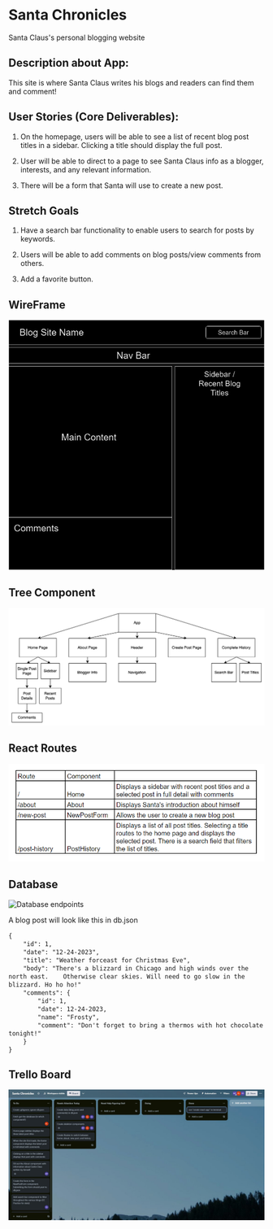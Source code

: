 # Santa Chronicles

Santa Claus's personal blogging website

## Description about App:

This site is where Santa Claus writes his blogs and readers can find them and comment!

## User Stories (Core Deliverables):

1. On the homepage, users will be able to see a list of recent blog post titles in a sidebar. Clicking a title should display the full post.

2. User will be able to direct to a page to see Santa Claus info as a blogger, interests, and any relevant information.

3. There will be a form that Santa will use to create a new post.

## Stretch Goals

1. Have a search bar functionality to enable users to search for posts by keywords.

2. Users will be able to add comments on blog posts/view comments from others.

3. Add a favorite button.

## WireFrame

![Wireframe](image.png)

## Tree Component

![TreeComponent](image-1.png)

## React Routes

![ReactRoutes](image-2.png)

## Database

![Database endpoints](https://cdn.discordapp.com/attachments/1180192299393744957/1181267825583734784/SantaEndpointsChart.png?ex=65807064&is=656dfb64&hm=f95b03b4993bf44035f4db812fd8367468af889bfeb48ad9a81152ef83df169b&)

A blog post will look like this in db.json

    {
        "id": 1,
        "date": "12-24-2023",
        "title": "Weather forceast for Christmas Eve",
        "body": "There's a blizzard in Chicago and high winds over the north east.    Otherwise clear skies. Will need to go slow in the blizzard. Ho ho ho!"
        "comments": {
            "id": 1,
            "date": 12-24-2023,
            "name": "Frosty",
            "comment": "Don't forget to bring a thermos with hot chocolate tonight!"
        }
    }

## Trello Board

![TrelloBoard](image-3.png)
